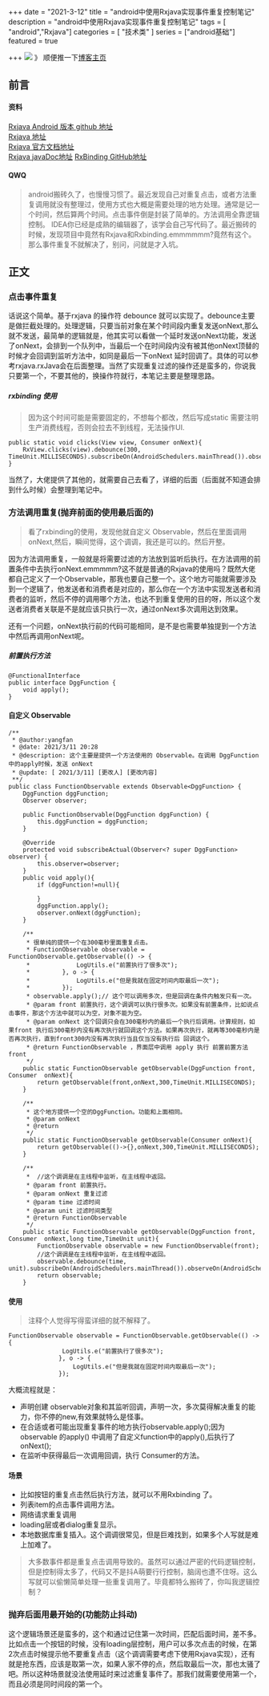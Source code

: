 +++
date = "2021-3-12"
title = "android中使用Rxjava实现事件重复控制笔记"
description = "android中使用Rxjava实现事件重复控制笔记"
tags = [ "android","Rxjava"]
categories = [
"技术类"
]
series = ["android基础"]
featured = true

+++
![](https://gitee.com/lalalaxiaowifi/pictures/raw/master/image/%E6%97%A5%E5%B8%B8%E6%90%AC%E7%A0%96%E5%A4%B4.png)
》 顺便推一下[博客主页](http://lalalaxiaowifi.gitee.io/pictures/)
## 前言
#### 资料
[Rxjava Android 版本 github 地址](https://github.com/ReactiveX/RxAndroid) <br>
[Rxjava 地址](https://github.com/ReactiveX/RxJava) <br>
[Rxjava 官方文档地址](http://reactivex.io/) <br>
[Rxjava javaDoc地址](http://reactivex.io/RxJava/2.x/javadoc/)
[RxBinding GitHub地址](https://github.com/JakeWharton/RxBinding)

#### QWQ
> android搬砖久了，也慢慢习惯了。最近发现自己对重复点击，或者方法重复调用就没有整理过，使用方式也大概是需要处理的地方处理。通常是记一个时间，然后算两个时间。点击事件倒是封装了简单的。方法调用全靠逻辑控制。
> IDEA你已经是成熟的编辑器了，该学会自己写代码了。最近搬砖的时候，发现项目中竟然有Rxjava和Rxbinding.emmmmmm?竟然有这个。那么事件重复不就解决了，别问，问就是才入坑。
## 正文

### 点击事件重复

话说这个简单。基于rxjava 的操作符 debounce 就可以实现了。debounce主要是做拦截处理的。处理逻辑，只要当前对象在某个时间段内重复发送onNext,那么就不发送，最简单的逻辑就是，他其实可以看做一个延时发送onNext功能，发送了onNext，会排到一个队列中，当最后一个在时间段内没有被其他onNext顶替的时候才会回调到监听方法中，如同是最后一下onNext 延时回调了。具体的可以参考rxjava.rxJava会在后面整理。当然了实现重复过滤的操作还是蛮多的，你说我只要第一个，不要其他的，换操作符就行，本笔记主要是整理思路。

##### rxbinding 使用

> 因为这个时间可能是需要固定的，不想每个都改，然后写成static 需要注明生产消费线程，否则会拉去不到线程，无法操作UI.

```
public static void clicks(View view, Consumer onNext){
    RxView.clicks(view).debounce(300, TimeUnit.MILLISECONDS).subscribeOn(AndroidSchedulers.mainThread()).observeOn(AndroidSchedulers.mainThread()).subscribe(onNext);
}
```

当然了，大佬提供了其他的，就需要自己去看了，详细的后面（后面就不知道会排到什么时候）会整理到笔记中。

### 方法调用重复(抛弃前面的使用最后面的)

> 看了rxbinding的使用，发现他就自定义 Observable，然后在里面调用 onNext,然后，瞬间觉得，这个调调，我还是可以的。然后开整。

因为方法调用重复，一般就是将需要过滤的方法放到监听后执行。在方法调用的前置条件中去执行onNext.emmmmm?这不就是普通的Rxjava的使用吗？既然大佬都自己定义了一个Observable，那我也要自己整一个。这个地方可能就需要涉及到一个逻辑了，他发送者和消费者是对应的，那么你在一个方法中实现发送者和消费者的监听，然后不停的调用哪个方法，也达不到重复使用的目的呀，所以这个发送者消费者关联是不是就应该只执行一次，通过onNext多次调用达到效果。 

还有一个问题，onNext执行前的代码可能相同，是不是也需要单独提到一个方法中然后再调用onNext呢。

##### 前置执行方法

```
@FunctionalInterface
public interface DggFunction {
    void apply();
}
```

#### 自定义 Observable

```
/**
 * @author:yangfan
 * @date: 2021/3/11 20:28
 * @description: 这个主要是提供一个方法使用的 Observable。在调用 DggFunction中的apply时候，发送 onNext
 * @update: [ 2021/3/11] [更改人] [更改内容]
 **/
public class FunctionObservable extends Observable<DggFunction> {
    DggFunction dggFunction;
    Observer observer;
    
    public FunctionObservable(DggFunction dggFunction) {
        this.dggFunction = dggFunction;
    }

    @Override
    protected void subscribeActual(Observer<? super DggFunction> observer) {
        this.observer=observer;
    }
    public void apply(){
        if (dggFunction!=null){

        }
        dggFunction.apply();
        observer.onNext(dggFunction);
    }

    /**
     * 很单纯的提供一个在300毫秒里面重复点击。
     * FunctionObservable observable = FunctionObservable.getObservable(() -> {
     *             LogUtils.e("前置执行了很多次");
     *         }, o -> {
     *             LogUtils.e("但是我就在固定时间内取最后一次");
     *         });
     * observable.apply();// 这个可以调用多次，但是回调在条件内触发只有一次。
     * @param front 前置执行，这个调调可以执行很多次。如果没有前置条件，比如说点击事件，那这个方法中就可以为空，对象不能为空。
     * @param onNext 这个回调只会在300毫秒内的最后一个执行后调用。计算规则，如果front 执行后300毫秒内没有再次执行就回调这个方法。如果再次执行，就再等300毫秒内是否再次执行，直到front300内没有再次执行当且仅当没有执行后 回调这个。
     * @return FunctionObservable ，界面层中调用 apply 执行 前置前置方法front
     */
    public static FunctionObservable getObservable(DggFunction front, Consumer  onNext){
        return getObservable(front,onNext,300,TimeUnit.MILLISECONDS);
    }

    /**
     * 这个地方提供一个空的DggFunction。功能和上面相同。
     * @param onNext
     * @return
     */
    public static FunctionObservable getObservable(Consumer onNext){
        return getObservable(()->{},onNext,300,TimeUnit.MILLISECONDS);
    }

    /**
     *  //这个调调是在主线程中监听，在主线程中返回。
     * @param front 前置执行。
     * @param onNext 重复过滤
     * @param time 过滤时间
     * @param unit 过滤时间类型
     * @return FunctionObservable
     */
    public static FunctionObservable getObservable(DggFunction front, Consumer  onNext,long time,TimeUnit unit){
        FunctionObservable observable = new FunctionObservable(front);
        //这个调调是在主线程中监听，在主线程中返回。
        observable.debounce(time, unit).subscribeOn(AndroidSchedulers.mainThread()).observeOn(AndroidSchedulers.mainThread()).subscribe(onNext);
        return observable;
    }
```

#### 使用 

> 注释个人觉得写得蛮详细的就不解释了。

````
FunctionObservable observable = FunctionObservable.getObservable(() -> {
               LogUtils.e("前置执行了很多次");
              }, o -> {
                  LogUtils.e("但是我就在固定时间内取最后一次");
              });
````

大概流程就是：

* 声明创建 observable对象和其监听回调，声明一次，多次莫得解决重复的能力，你不停的new,有效果就特么是怪事。
* 在合适或者可能出现重复事件的地方执行observable.apply();因为observable 的apply() 中调用了自定义function中的apply(),后执行了onNext();
* 在监听中获得最后一次调用回调，执行 Consumer的方法。

#### 场景

* 比如按钮的重复点击然后执行方法，就可以不用Rxbinding 了。
* 列表item的点击事件调用方法。
* 网络请求重复调用
* loading层或者dialog重复显示。
* 本地数据库重复插入。这个调调很常见，但是巨难找到，如果多个人写就是难上加难了。

> 大多数事件都是重复点击调用导致的。虽然可以通过严密的代码逻辑控制，但是控制得太多了，代码又不是抖A萌要行行控制，脑阔也遭不住呀。这么写就可以偷懒简单处理一些重复调用了。毕竟都特么搬砖了，你叫我逻辑控制？

### 抛弃后面用最开始的(功能防止抖动)

这个逻辑场景还是蛮多的，这个和通过记住第一次时间，匹配后面时间，差不多。比如点击一个按钮的时候，没有loading层控制，用户可以多次点击的时候，在第2次点击时候提示他不要重复点击（这个调调需要考虑下使用Rxjava实现），还有就是抢东西，应该是取第一次，如果人家不停的点，然后取最后一次，那也太骚了吧。所以这种场景就没法使用延时来过滤重复事件了。那我们就需要使用第一个，而且必须是同时间段的第一个。